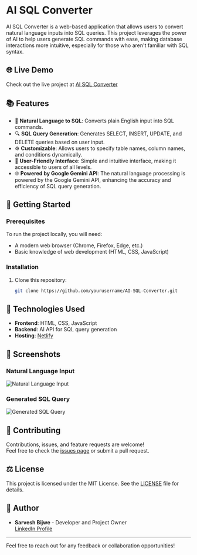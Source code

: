 # AI SQL Converter

AI SQL Converter is a web-based application that allows users to convert natural language inputs into SQL queries. This project leverages the power of AI to help users generate SQL commands with ease, making database interactions more intuitive, especially for those who aren't familiar with SQL syntax.

## 🌐 Live Demo

Check out the live project at [AI SQL Converter](https://aisqlconverter.netlify.app/)

## 📚 Features

- 📝 **Natural Language to SQL**: Converts plain English input into SQL commands.
- 🔍 **SQL Query Generation**: Generates SELECT, INSERT, UPDATE, and DELETE queries based on user input.
- ⚙️ **Customizable**: Allows users to specify table names, column names, and conditions dynamically.
- 🎯 **User-Friendly Interface**: Simple and intuitive interface, making it accessible to users of all levels.
- 🌐 **Powered by Google Gemini API**: The natural language processing is powered by the Google Gemini API, enhancing the accuracy and efficiency of SQL query generation.

## 🚀 Getting Started

### Prerequisites
To run the project locally, you will need:
- A modern web browser (Chrome, Firefox, Edge, etc.)
- Basic knowledge of web development (HTML, CSS, JavaScript)

### Installation
1. Clone this repository:
   ```bash
   git clone https://github.com/yourusername/AI-SQL-Converter.git

## 🔧 Technologies Used

- **Frontend**: HTML, CSS, JavaScript
- **Backend**: AI API for SQL query generation
- **Hosting**: [Netlify](https://www.netlify.com/)

## 🎨 Screenshots

### Natural Language Input
![Natural Language Input](./Main.jpg)

### Generated SQL Query
![Generated SQL Query](./Demo.jpg)

## 🤝 Contributing

Contributions, issues, and feature requests are welcome!  
Feel free to check the [issues page](https://github.com/sarveshbijwe/AI-SQL-Converter/issues) or submit a pull request.

## ⚖️ License

This project is licensed under the MIT License. See the [LICENSE](LICENSE) file for details.

## 👤 Author

- **Sarvesh Bijwe** - Developer and Project Owner  
  [LinkedIn Profile](https://www.linkedin.com/in/sarveshbijwe)

---

Feel free to reach out for any feedback or collaboration opportunities!
